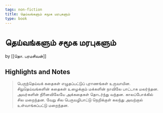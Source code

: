 ```yaml
---
tags: non-fiction
title: தெய்வங்களும் சமூக மரபுகளும்
type: book
---
```


# தெய்வங்களும் சமூக மரபுகளும்
by [[தொ. பரமசிவன்]]

## Highlights and Notes
> பெருந்தெய்வக் கதைகள் எழுதப்பட்டுப் புராணங்கள் உருவாயின. சிறுதெய்வங்களின் கதைகள் உழைக்கும் மக்களின் நாவிலே பாட்டாக மலர்ந்தன. அவர்களின் நினைவிலேயே அக்கதைகள் தொடர்ந்து வந்தன. காலப்போக்கில் சில மறைந்தன. வேறு சில பெருவழிபாட்டு நெறிக்குள் கலந்து அவற்றால் உள்வாங்கப்பட்டு மறைந்தன.
